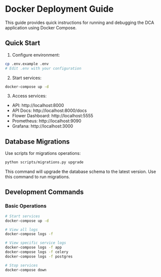 # Docker Deployment Guide

This guide provides quick instructions for running and debugging the DCA application using Docker Compose.

## Quick Start

1. Configure environment:
```bash
cp .env.example .env
# Edit .env with your configuration
```

2. Start services:
```bash
docker-compose up -d
```

3. Access services:
- API: http://localhost:8000
- API Docs: http://localhost:8000/docs
- Flower Dashboard: http://localhost:5555
- Prometheus: http://localhost:9090
- Grafana: http://localhost:3000

## Database Migrations

Use scripts for migrations operations:

```bash
python scripts/migrations.py upgrade
```

This command will upgrade the database schema to the latest version. Use this command to run migrations.

## Development Commands

### Basic Operations
```bash
# Start services
docker-compose up -d

# View all logs
docker-compose logs -f

# View specific service logs
docker-compose logs -f app
docker-compose logs -f celery
docker-compose logs -f postgres

# Stop services
docker-compose down
```


